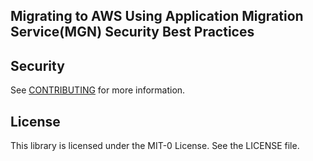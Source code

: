 ## Migrating to AWS Using Application Migration Service(MGN) Security Best Practices


## Security

See [CONTRIBUTING](CONTRIBUTING.md#security-issue-notifications) for more information.

## License

This library is licensed under the MIT-0 License. See the LICENSE file.

